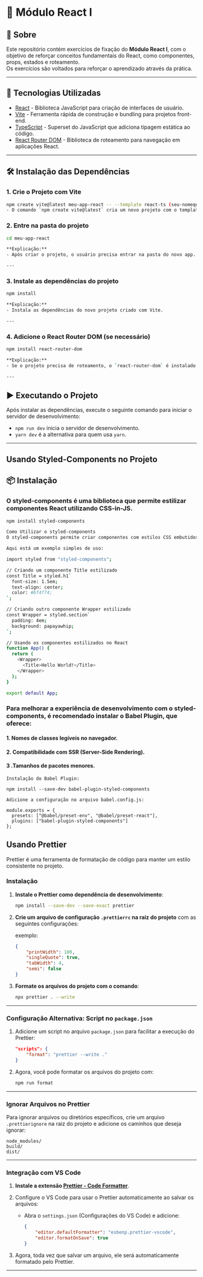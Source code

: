 # 🧩 Módulo React I

## 📁 Sobre

Este repositório contém exercícios de fixação do **Módulo React I**, com o objetivo de reforçar conceitos fundamentais do React, como componentes, props, estados e roteamento.  
Os exercícios são voltados para reforçar o aprendizado através da prática.

---

## 🚀 Tecnologias Utilizadas

- [React](https://react.dev/) - Biblioteca JavaScript para criação de interfaces de usuário.
- [Vite](https://vitejs.dev/) - Ferramenta rápida de construção e bundling para projetos front-end.
- [TypeScript](https://www.typescriptlang.org/) - Superset do JavaScript que adiciona tipagem estática ao código.
- [React Router DOM](https://reactrouter.com/) - Biblioteca de roteamento para navegação em aplicações React.

---

## 🛠️ Instalação das Dependências

### 1. Crie o Projeto com Vite

```bash
npm create vite@latest meu-app-react -- --template react-ts (seu-nomequalquer-react) você escolhe a nome da pasta de acordo com o seu projeto
- O comando `npm create vite@latest` cria um novo projeto com o template React + TypeScript.

```

### 2. Entre na pasta do projeto

```bash
cd meu-app-react

**Explicação:**
- Após criar o projeto, o usuário precisa entrar na pasta do novo app.

---

```

### 3. Instale as dependências do projeto

```bash
npm install

**Explicação:**
- Instala as dependências do novo projeto criado com Vite.

---

```

### 4. Adicione o React Router DOM (se necessário)

```bash
npm install react-router-dom

**Explicação:**
- Se o projeto precisa de roteamento, o `react-router-dom` é instalado.

---

```

## ▶️ Executando o Projeto

Após instalar as dependências, execute o seguinte comando para iniciar o servidor de desenvolvimento:

- `npm run dev` inicia o servidor de desenvolvimento.
- `yarn dev` é a alternativa para quem usa `yarn`.

---

## Usando Styled-Components no Projeto

## 📦 Instalação

### O styled-components é uma biblioteca que permite estilizar componentes React utilizando CSS-in-JS.

```bash
npm install styled-components

Como Utilizar o styled-components
O styled-components permite criar componentes com estilos CSS embutidos diretamente no JavaScript/TypeScript.

Aqui está um exemplo simples de uso:

import styled from "styled-components";

// Criando um componente Title estilizado
const Title = styled.h1`
  font-size: 1.5em;
  text-align: center;
  color: #bf4f74;
`;

// Criando outro componente Wrapper estilizado
const Wrapper = styled.section`
  padding: 4em;
  background: papayawhip;
`;

// Usando os componentes estilizados no React
function App() {
  return (
    <Wrapper>
      <Title>Hello World!</Title>
    </Wrapper>
  );
}

export default App;

```

### Para melhorar a experiência de desenvolvimento com o styled-components, é recomendado instalar o Babel Plugin, que oferece:

#### 1. Nomes de classes legíveis no navegador.

#### 2. Compatibilidade com SSR (Server-Side Rendering).

#### 3 .Tamanhos de pacotes menores.

```
Instalação do Babel Plugin:

npm install --save-dev babel-plugin-styled-components

Adicione a configuração no arquivo babel.config.js:

module.exports = {
  presets: ["@babel/preset-env", "@babel/preset-react"],
  plugins: ["babel-plugin-styled-components"]
};

```

## Usando Prettier

Prettier é uma ferramenta de formatação de código para manter um estilo consistente no projeto.

### Instalação

1. **Instale o Prettier como dependência de desenvolvimento**:

   ```bash
   npm install --save-dev --save-exact prettier
   ```

2. **Crie um arquivo de configuração `.prettierrc` na raiz do projeto** com as seguintes configurações:

   exemplo:
   
   ```json
   {
       "printWidth": 100,
       "singleQuote": true,
       "tabWidth": 4,
       "semi": false
   }
   ```

4. **Formate os arquivos do projeto com o comando**:

   ```bash
   npx prettier . --write
   ```

---

### Configuração Alternativa: Script no `package.json`

1. Adicione um script no arquivo `package.json` para facilitar a execução do Prettier:

   ```json
   "scripts": {
       "format": "prettier --write ."
   }
   ```

2. Agora, você pode formatar os arquivos do projeto com:

   ```bash
   npm run format
   ```

---

### Ignorar Arquivos no Prettier

Para ignorar arquivos ou diretórios específicos, crie um arquivo `.prettierignore` na raiz do projeto e adicione os caminhos que deseja ignorar:

```plaintext
node_modules/
build/
dist/
```

---

### Integração com VS Code

1. **Instale a extensão [Prettier - Code Formatter](https://marketplace.visualstudio.com/items?itemName=esbenp.prettier-vscode)**.

2. Configure o VS Code para usar o Prettier automaticamente ao salvar os arquivos:

   - Abra o `settings.json` (Configurações do VS Code) e adicione:

     ```json
     {
         "editor.defaultFormatter": "esbenp.prettier-vscode",
         "editor.formatOnSave": true
     }
     ```

3. Agora, toda vez que salvar um arquivo, ele será automaticamente formatado pelo Prettier.

---

